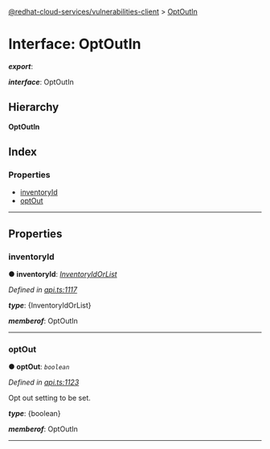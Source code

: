 [@redhat-cloud-services/vulnerabilities-client](../README.md) > [OptOutIn](../interfaces/optoutin.md)

# Interface: OptOutIn

*__export__*: 

*__interface__*: OptOutIn

## Hierarchy

**OptOutIn**

## Index

### Properties

* [inventoryId](optoutin.md#inventoryid)
* [optOut](optoutin.md#optout)

---

## Properties

<a id="inventoryid"></a>

###  inventoryId

**● inventoryId**: *[InventoryIdOrList](inventoryidorlist.md)*

*Defined in [api.ts:1117](https://github.com/RedHatInsights/javascript-clients/blob/master/packages/vulnerabilities/api.ts#L1117)*

*__type__*: {InventoryIdOrList}

*__memberof__*: OptOutIn

___
<a id="optout"></a>

###  optOut

**● optOut**: *`boolean`*

*Defined in [api.ts:1123](https://github.com/RedHatInsights/javascript-clients/blob/master/packages/vulnerabilities/api.ts#L1123)*

Opt out setting to be set.

*__type__*: {boolean}

*__memberof__*: OptOutIn

___

